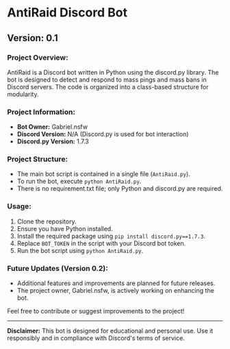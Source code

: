# AntiRaid Discord Bot

## Version: 0.1

### Project Overview:
AntiRaid is a Discord bot written in Python using the discord.py library. The bot is designed to detect and respond to mass pings and mass bans in Discord servers. The code is organized into a class-based structure for modularity.

### Project Information:
- **Bot Owner:** Gabriel.nsfw
- **Discord Version:** N/A (Discord.py is used for bot interaction)
- **Discord.py Version:** 1.7.3

### Project Structure:
- The main bot script is contained in a single file (`AntiRaid.py`).
- To run the bot, execute `python AntiRaid.py`.
- There is no requirement.txt file; only Python and discord.py are required.

### Usage:
1. Clone the repository.
2. Ensure you have Python installed.
3. Install the required package using `pip install discord.py==1.7.3`.
4. Replace `BOT_TOKEN` in the script with your Discord bot token.
5. Run the bot script using `python AntiRaid.py`.

### Future Updates (Version 0.2):
- Additional features and improvements are planned for future releases.
- The project owner, Gabriel.nsfw, is actively working on enhancing the bot.

Feel free to contribute or suggest improvements to the project!

---

**Disclaimer:** This bot is designed for educational and personal use. Use it responsibly and in compliance with Discord's terms of service.
